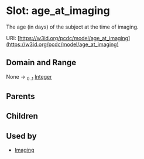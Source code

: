 
# Slot: age_at_imaging


The age (in days) of the subject at the time of imaging.

URI: [https://w3id.org/pcdc/model/age_at_imaging](https://w3id.org/pcdc/model/age_at_imaging)


## Domain and Range

None &#8594;  <sub>0..1</sub> [Integer](types/Integer.md)

## Parents


## Children


## Used by

 * [Imaging](Imaging.md)
